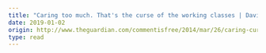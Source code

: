```yaml
---
title: "Caring too much. That's the curse of the working classes | David Graeber"
date: 2019-01-02
origin: http://www.theguardian.com/commentisfree/2014/mar/26/caring-curse-working-class-austerity-solidarity-scourge
type: read
---
```


